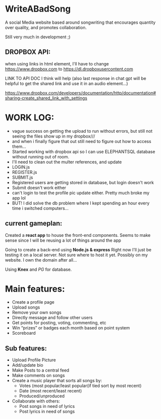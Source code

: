 # WriteABadSong
A social Media website based around songwriting that encourages quantity over quality, and promotes collaboration.

Still very much in development ;)

## DROPBOX API:
when using links in html element, I'll have to change 
https://www.dropbox.com to https://dl.dropboxusercontent.com


LINK TO API DOC I think will help (also last response in chat gpt will be helpful to get the shared link and use it in an audio element...)

https://www.dropbox.com/developers/documentation/http/documentation#sharing-create_shared_link_with_settings

# WORK LOG:
-   vague success on getting the upload to run without errors,
but still not seeing the files show up in my dropbox///
-   and when i finally figure that out still need to figure out how to access them...
-   Started working with dropbox api so I can use 
    ELEPHANTSQL database without running out of room.
-   I'll need to clean out the multer references, and update 
-   LOGIN.js
-   REGISTER.js
-   SUBMIT.js
-  Registered users are getting stored in database, but login doesn't work
- Submit doesn't work either
- can't login to test the profile pic update either. Pretty much broke my app lol
-   BUT! I did solve the db problem where I kept spending an hour every time i switched computers...


## current gameplan:
Created a **react app** to house the front-end components.
Seems to make sense since I will be reusing a lot of things around the app

Going to create a back-end using **Node.js & express**
Right now I'll just be testing it on a local server. Not sure where to host it yet.
Possibly on my website. I own the domain after all...

Using **Knex** and *PG* for database.

# Main features:
- Create a profile page
- Upload songs
- Remove your own songs
- Directly message and follow other users
- Get points for posting, voting, commenting, etc
- Win “prizes” or badges each month based on point system
- Scoreboard


## Sub features:
- Upload Profile Picture
- Add/update bio
- Make Posts to a central feed
- Make comments on songs
- Create a music player that sorts all songs by:
    - Votes (most popular/least popular(if tied sort by most recent)
    - Date (most recent/least recent)
    - Produced/unproduced
- Collaborate with others:
    - Post songs in need of lyrics
    - Post lyrics in need of songs


